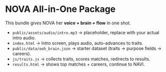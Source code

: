 # NOVA All-in-One Package
This bundle gives NOVA her **voice + brain + flow** in one shot.
- `public/assets/audio/intro.mp3` → placeholder, replace with your actual intro audio.
- `index.html` → Intro screen, plays audio, auto-advances to traits.
- `public/data/ooh_brain.json` → starter dataset (traits → purpose fields → careers).
- `js/traits.js` → collects traits, scores matches, redirects to results.
- `results.html` → shows top matches + careers, continue to NAVI.
